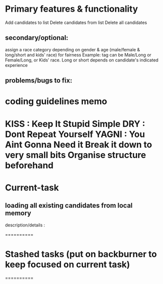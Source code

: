 Primary features & functionality
===============================
Add candidates to list
Delete candidates from list
Delete all candidates


secondary/optional:
------------------
assign a race category depending on gender & age (male/female & long/short and kids' race) for fairness
Example: tag can be Male/Long or Female/Long, or Kids' race. Long or short depends on candidate's indicated experience

problems/bugs to fix:
------------------



coding guidelines memo 
=============
KISS : Keep It Stupid Simple
DRY : Dont Repeat Yourself
YAGNI : You Aint Gonna Need it
Break it down to very small bits
Organise structure beforehand
=============

Current-task 
==========
loading all existing candidates from local memory
---
description/details : 

========== 

Stashed tasks (put on backburner to keep focused on current task)
==========

========== 